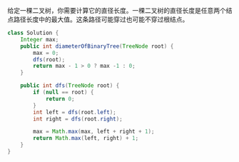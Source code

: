 给定一棵二叉树，你需要计算它的直径长度。一棵二叉树的直径长度是任意两个结点路径长度中的最大值。这条路径可能穿过也可能不穿过根结点。

```java
class Solution {
    Integer max;
    public int diameterOfBinaryTree(TreeNode root) {
        max = 0;
        dfs(root);
        return max - 1 > 0 ? max -1 : 0;
    }

    public int dfs(TreeNode root) {
        if (null == root) {
            return 0;
        }
        int left = dfs(root.left);
        int right = dfs(root.right);

        max = Math.max(max, left + right + 1);
        return Math.max(left, right) + 1;
    }
}
```

